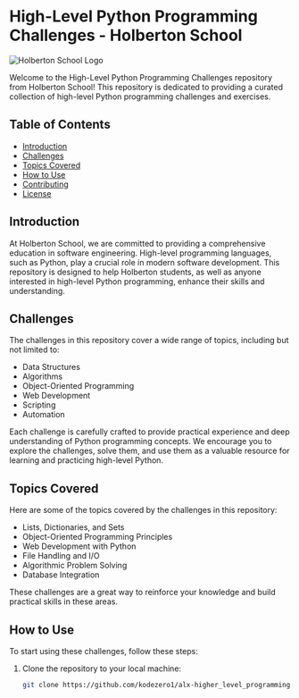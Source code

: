 # High-Level Python Programming Challenges - Holberton School

![Holberton School Logo](https://blog.holbertonschool.com/wp-content/uploads/2019/04/instagram_feed180.jpg)

Welcome to the High-Level Python Programming Challenges repository from Holberton School! This repository is dedicated to providing a curated collection of high-level Python programming challenges and exercises.

## Table of Contents

- [Introduction](#introduction)
- [Challenges](#challenges)
- [Topics Covered](#topics-covered)
- [How to Use](#how-to-use)
- [Contributing](#contributing)
- [License](#license)

## Introduction

At Holberton School, we are committed to providing a comprehensive education in software engineering. High-level programming languages, such as Python, play a crucial role in modern software development. This repository is designed to help Holberton students, as well as anyone interested in high-level Python programming, enhance their skills and understanding.

## Challenges

The challenges in this repository cover a wide range of topics, including but not limited to:

- Data Structures
- Algorithms
- Object-Oriented Programming
- Web Development
- Scripting
- Automation

Each challenge is carefully crafted to provide practical experience and deep understanding of Python programming concepts. We encourage you to explore the challenges, solve them, and use them as a valuable resource for learning and practicing high-level Python.

## Topics Covered

Here are some of the topics covered by the challenges in this repository:

- Lists, Dictionaries, and Sets
- Object-Oriented Programming Principles
- Web Development with Python
- File Handling and I/O
- Algorithmic Problem Solving
- Database Integration

These challenges are a great way to reinforce your knowledge and build practical skills in these areas.

## How to Use

To start using these challenges, follow these steps:

1. Clone the repository to your local machine:

   ```bash
   git clone https://github.com/kodezero1/alx-higher_level_programming.git
